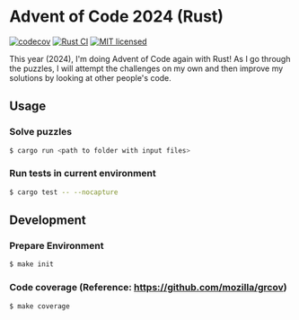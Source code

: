 # Advent of Code 2024 (Rust)

[![codecov](https://codecov.io/gh/davidlag0/advent-of-code-2024/branch/main/graph/badge.svg?token=YBGR2fclvo)](https://codecov.io/gh/davidlag0/advent-of-code-2024)
[![Rust CI](https://github.com/davidlag0/advent-of-code-2024/actions/workflows/rust.yml/badge.svg)](https://github.com/davidlag0/advent-of-code-2024/actions/workflows/rust.yml)
[![MIT licensed](https://img.shields.io/badge/license-MIT-blue.svg)](./LICENSE)

This year (2024), I'm doing Advent of Code again with Rust! As I go through the puzzles, I will attempt the challenges on my own and then improve my solutions by looking at other people's code.

## Usage

### Solve puzzles
```sh
$ cargo run <path to folder with input files>
```

### Run tests in current environment
```sh
$ cargo test -- --nocapture
```

## Development

### Prepare Environment
```sh
$ make init
```

### Code coverage (Reference: https://github.com/mozilla/grcov)
```sh
$ make coverage
```
